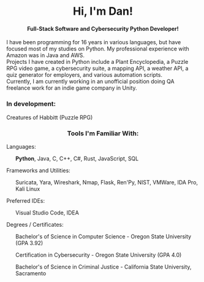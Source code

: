 <h1 align="center">Hi, I'm Dan!</h1>
<h4 align="center">Full-Stack Software and Cybersecurity Python Developer!</h4>
<div>I have been programming for 16 years in various languages, but have focused most of my studies on Python. My professional experience with Amazon was in Java and AWS.</div>
<div>Projects I have created in Python include a Plant Encyclopedia, a Puzzle RPG video game, a cybersecurity suite, a mapping API, a weather API, a quiz generator for employers, and various automation scripts.</div>
<div>Currently, I am currently working in an unofficial position doing QA freelance work for an indie game company in Unity.</div>

<h3>In development: </h3>
<div>Creatures of Habbitt (Puzzle RPG)</div>

<h3 align="center">Tools I'm Familiar With:</h3>
<div>Languages:</div>
<ul><b>Python</b>, Java, C, C++, C#, Rust, JavaScript, SQL</ul>
<div>Frameworks and Utilities:</div>
<ul>Suricata, Yara, Wireshark, Nmap, Flask, Ren'Py, NIST, VMWare, IDA Pro, Kali Linux</ul>
<div>Preferred IDEs:</div>
<ul>Visual Studio Code, IDEA</ul>
<div>Degrees / Certificates:</div>
<ul>Bachelor's of Science in Computer Science - Oregon State University (GPA 3.92)</ul>
<ul>Certification in Cybersecurity - Oregon State University (GPA 4.0)</ul>
<ul>Bachelor's of Science in Criminal Justice - California State University, Sacramento</ul>
